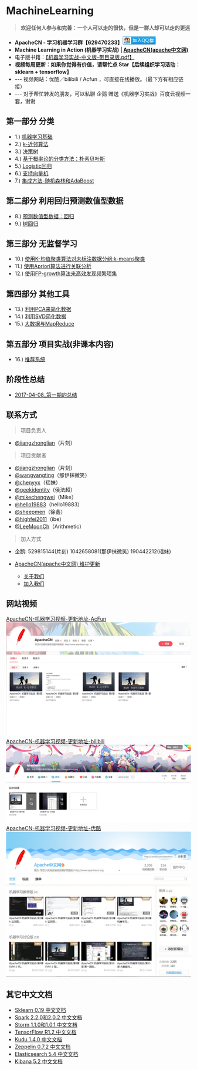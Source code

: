 # MachineLearning

> **欢迎任何人参与和完善：一个人可以走的很快，但是一群人却可以走的更远**

* **ApacheCN - 学习机器学习群【629470233】<a target="_blank" href="//shang.qq.com/wpa/qunwpa?idkey=30e5f1123a79867570f665aa3a483ca404b1c3f77737bc01ec520ed5f078ddef"><img border="0" src="/images/MainPage/ApacheCN-group.png" alt="ApacheCN - 学习机器学习群[629470233]" title="ApacheCN - 学习机器学习群[629470233]"></a>**
* **Machine Learning in Action (机器学习实战) | [ApacheCN(apache中文网)](http://cwiki.apachecn.org/)**
* 电子版书籍：[【机器学习实战-中文版-带目录版.pdf】](https://github.com/apachecn/MachineLearning/tree/master/books)  
* **视频每周更新：如果你觉得有价值，请帮忙点 Star【后续组织学习活动：sklearn + tensorflow】**
* --- 视频网站：优酷／bilibili / Acfun ，可直接在线播放。（最下方有相应链接）
* --- 对于帮忙转发的朋友，可以私聊 企鹅 赠送《机器学习实战》百度云视频一套，谢谢

## 第一部分  分类

* 1.) [机器学习基础](./docs/1.机器学习基础.md)
* 2.) [k-近邻算法](./docs/2.k-近邻算法.md)
* 3.) [决策树](./docs/3.决策树.md)
* 4.) [基于概率论的分类方法：朴素贝叶斯](./docs/4.朴素贝叶斯.md)
* 5.) [Logistic回归](./docs/5.Logistic回归.md)
* 6.) [支持向量机](./docs/6.支持向量机.md)
* 7.) [集成方法-随机森林和AdaBoost](./docs/7.集成方法-随机森林和AdaBoost.md)

## 第二部分  利用回归预测数值型数据

* 8.) [预测数值型数据：回归](./docs/8.预测数值型数据：回归.md)
* 9.) [树回归](./docs/9.树回归.md)

## 第三部分  无监督学习

* 10.) [使用K-均值聚类算法对未标注数据分组:k-means聚类](./docs/10.k-means聚类.md)
* 11.) [使用Apriori算法进行关联分析](./docs/11.使用Apriori算法进行关联分析.md)
* 12.) [使用FP-growth算法来高效发现频繁项集](./docs/12.使用FP-growth算法来高效发现频繁项集.md )

## 第四部分  其他工具

* 13.) [利用PCA来简化数据](./docs/13.利用PCA来简化数据.md)
* 14.) [利用SVD简化数据](./docs/14.利用SVD简化数据.md)
* 15.) [大数据与MapReduce](./docs/15.大数据与MapReduce.md)

## 第五部分  项目实战(非课本内容)

* 16.) [推荐系统](/docs/16.推荐系统.md)

## 阶段性总结

* [2017-04-08_第一期的总结](/report/2017-04-08_第一期的总结.md)

## 联系方式

> 项目负责人

* [@jiangzhonglian](https://github.com/jiangzhonglian)（片刻）

> 项目贡献者

* [@jiangzhonglian](https://github.com/jiangzhonglian)（片刻）
* [@wangyangting](https://github.com/wangyangting)（那伊抹微笑）
* [@chenyyx](https://github.com/chenyyx)（瑶妹）
* [@geekidentity](https://github.com/geekidentity)（侯法超）
* [@mikechengwei](https://github.com/mikechengwei)（Mike）
* [@hello19883](https://github.com/hello19883)（hello19883）
* [@sheepmen](https://github.com/sheepmen)（徐鑫）
* [@highfei2011](https://github.com/highfei2011)（ibe）
* [@LeeMoonCh](https://github.com/LeeMoonCh)（Arithmetic）

> 加入方式

* 企鹅: 529815144(片刻) 1042658081(那伊抹微笑) 190442212(瑶妹)

* [ApacheCN(apache中文网) 维护更新](http://www.apachecn.org)
    * [关于我们](http://cwiki.apachecn.org/pages/viewpage.action?pageId=2887240)
    * [加入我们](http://cwiki.apachecn.org/pages/viewpage.action?pageId=2887239)

## 网站视频

[ApacheCN-机器学习视频-更新地址-AcFun](http://www.acfun.cn/u/12540256.aspx#page=1)
![](/images/MainPage/ApacheCN-ML-AcFun.jpg)<br/>
[ApacheCN-机器学习视频-更新地址-bilibili](https://space.bilibili.com/97678687/#!/index)
![](/images/MainPage/ApacheCN-ML-bilibili.jpg)<br/>
[ApacheCN-机器学习视频-更新地址-优酷](http://i.youku.com/apachecn)
![](/images/MainPage/ApacheCM-ML-youku.jpg)

## 其它中文文档

* [Sklearn 0.19 中文文档](http://sklearn.apachecn.org/)
* [Spark 2.2.0和2.0.2 中文文档](http://spark.apachecn.org)
* [Storm 1.1.0和1.0.1 中文文档](http://storm.apachecn.org/)
* [TensorFlow R1.2 中文文档](http://cwiki.apachecn.org/pages/viewpage.action?pageId=10030122)
* [Kudu 1.4.0 中文文档](http://cwiki.apachecn.org/pages/viewpage.action?pageId=10813594)
* [Zeppelin 0.7.2 中文文档](http://cwiki.apachecn.org/pages/viewpage.action?pageId=10030467)
* [Elasticsearch 5.4 中文文档](http://cwiki.apachecn.org/pages/viewpage.action?pageId=4260364)
* [Kibana 5.2 中文文档](http://cwiki.apachecn.org/pages/viewpage.action?pageId=8159377)
